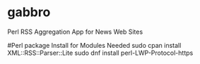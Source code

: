 # gabbro
Perl RSS Aggregation App for News Web Sites

#Perl package Install for Modules Needed
sudo cpan install XML::RSS::Parser::Lite
sudo dnf install perl-LWP-Protocol-https

